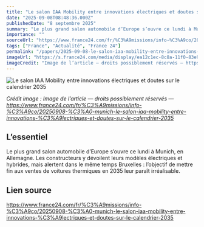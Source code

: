 ```yaml
---
title: "Le salon IAA Mobility entre innovations électriques et doutes sur le calendrier 2035"
date: "2025-09-08T08:48:36.000Z"
publishedDate: "8 septembre 2025"
summary: "Le plus grand salon automobile d’Europe s’ouvre ce lundi à Munich, en Allemagne. Les constructeurs y dévoilent leurs modèles électriques et hybrides, mais alertent dans le même temps Bruxelles : l’objectif de mettre fin aux ventes de voitures thermiques en 2035 leur paraît irréalisable."
importance: ""
sourceUrl: "https://www.france24.com/fr/%C3%A9missions/info-%C3%A9co/20250908-%C3%A0-munich-le-salon-iaa-mobility-entre-innovations-%C3%A9lectriques-et-doutes-sur-le-calendrier-2035"
tags: ["France", "Actualité", "France 24"]
permalink: "/papers/2025-09-08-le-salon-iaa-mobility-entre-innovations-electriques-et-doutes-sur-le-calendrier-2035"
imageUrl: "https://s.france24.com/media/display/ea12c1ec-8c8a-11f0-83e9-005056bf30b7/w:1280/p:16x9/capture-105328719268be8ed69c0c14-95810111.jpg"
imageCredit: "Image de l’article — droits possiblement réservés — https://www.france24.com/fr/%C3%A9missions/info-%C3%A9co/20250908-%C3%A0-munich-le-salon-iaa-mobility-entre-innovations-%C3%A9lectriques-et-doutes-sur-le-calendrier-2035"
---
```


![Le salon IAA Mobility entre innovations électriques et doutes sur le calendrier 2035](https://s.france24.com/media/display/ea12c1ec-8c8a-11f0-83e9-005056bf30b7/w:1280/p:16x9/capture-105328719268be8ed69c0c14-95810111.jpg)

*Crédit image : Image de l’article — droits possiblement réservés — https://www.france24.com/fr/%C3%A9missions/info-%C3%A9co/20250908-%C3%A0-munich-le-salon-iaa-mobility-entre-innovations-%C3%A9lectriques-et-doutes-sur-le-calendrier-2035*

## L’essentiel

Le plus grand salon automobile d’Europe s’ouvre ce lundi à Munich, en Allemagne. Les constructeurs y dévoilent leurs modèles électriques et hybrides, mais alertent dans le même temps Bruxelles : l’objectif de mettre fin aux ventes de voitures thermiques en 2035 leur paraît irréalisable.

## Lien source

https://www.france24.com/fr/%C3%A9missions/info-%C3%A9co/20250908-%C3%A0-munich-le-salon-iaa-mobility-entre-innovations-%C3%A9lectriques-et-doutes-sur-le-calendrier-2035
